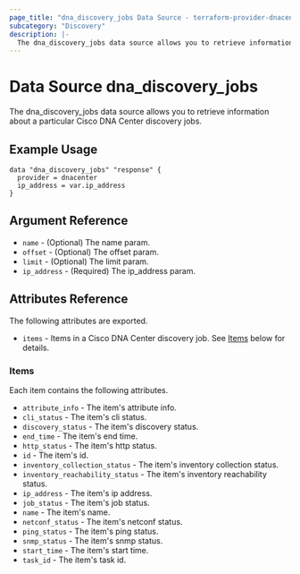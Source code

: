 ```yaml
---
page_title: "dna_discovery_jobs Data Source - terraform-provider-dnacenter"
subcategory: "Discovery"
description: |-
  The dna_discovery_jobs data source allows you to retrieve information about a particular Cisco DNA Center discovery jobs.
---
```


# Data Source dna_discovery_jobs

The dna_discovery_jobs data source allows you to retrieve information about a particular Cisco DNA Center discovery jobs.

## Example Usage

```hcl
data "dna_discovery_jobs" "response" {
  provider = dnacenter
  ip_address = var.ip_address
}
```

## Argument Reference

- `name` - (Optional) The name param.
- `offset` - (Optional) The offset param.
- `limit` - (Optional) The limit param.
- `ip_address` - (Required) The ip_address param.

## Attributes Reference

The following attributes are exported.

- `items` - Items in a Cisco DNA Center discovery job. See [Items](#items) below for details.

### Items

Each item contains the following attributes.

- `attribute_info` - The item's attribute info.
- `cli_status` - The item's cli status.
- `discovery_status` - The item's discovery status.
- `end_time` - The item's end time.
- `http_status` - The item's http status.
- `id` - The item's id.
- `inventory_collection_status` - The item's inventory collection status.
- `inventory_reachability_status` - The item's inventory reachability status.
- `ip_address` - The item's ip address.
- `job_status` - The item's job status.
- `name` - The item's name.
- `netconf_status` - The item's netconf status.
- `ping_status` - The item's ping status.
- `snmp_status` - The item's snmp status.
- `start_time` - The item's start time.
- `task_id` - The item's task id.
